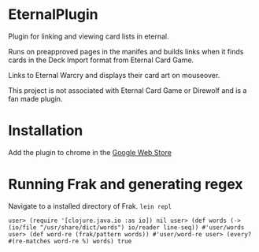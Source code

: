 # EternalPlugin
Plugin for linking and viewing card lists in eternal.

Runs on preapproved pages in the manifes and builds links when it finds cards in the Deck Import format from Eternal Card Game.

Links to Eternal Warcry and displays their card art on mouseover.

This project is not associated with Eternal Card Game or Direwolf and is a fan made plugin.

# Installation
Add the plugin to chrome in the [Google Web Store](https://chrome.google.com/webstore/detail/eternal-card-plugin/lnkfahodgopogehaemmnjcneolimcnbn)

# Running Frak and generating regex

Navigate to a installed directory of Frak.
`lein repl`

`user> (require '[clojure.java.io :as io])
nil
user> (def words
           (-> (io/file "/usr/share/dict/words")
               io/reader
               line-seq))
#'user/words
user> (def word-re (frak/pattern words))
#'user/word-re
user> (every? #(re-matches word-re %) words)
true`